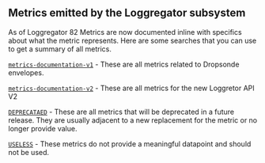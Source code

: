 ## Metrics emitted by the Loggregator subsystem

As of Loggregator 82 Metrics are now documented inline with specifics about what the metric represents. Here are some searches that you can use to get a summary of all metrics. 

[`metrics-documentation-v1`](https://github.com/cloudfoundry/loggregator/search?utf8=%E2%9C%93&q=metric-documentation-v1&type=Code) - These are all metrics related to Dropsonde envelopes. 

[`metrics-documentation-v2`](https://github.com/cloudfoundry/loggregator/search?utf8=%E2%9C%93&q=metric-documentation-v2&type=Code) - These are all metrics for the new Loggretor API V2

[`DEPRECATAED`](https://github.com/cloudfoundry/loggregator/search?utf8=%E2%9C%93&q=DEPRECATED) - These are all metrics that will be deprecated in a future release. They are usually adjacent to a new replacement for the metric or no longer provide value.

[`USELESS`](https://github.com/cloudfoundry/loggregator/search?utf8=%E2%9C%93&q=USELESS) - These metrics do not provide a meaningful datapoint and should not be used. 


